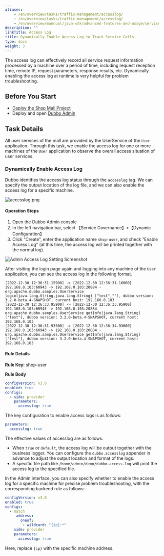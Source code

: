 ```yaml
---
aliases:
    - /en/overview/tasks/traffic-management/accesslog/
    - /en/overview/tasks/traffic-management/accesslog/
    - /en/overview/mannual/java-sdk/advanced-features-and-usage/service/accesslog/
description: ""
linkTitle: Access Log
title: Dynamically Enable Access Log to Track Service Calls
type: docs
weight: 3
---
```


The access log can effectively record all service request information processed by a machine over a period of time, including request reception time, remote IP, request parameters, response results, etc. Dynamically enabling the access log at runtime is very helpful for problem troubleshooting.

## Before You Start
* [Deploy the Shop Mall Project](../#Deploy-Mall-System)
* Deploy and open [Dubbo Admin](../../../reference-manual/architecture/)

## Task Details

All user services of the mall are provided by the UserService of the `User` application. Through this task, we enable the access log for one or more machines of the `User` application to observe the overall access situation of user services.

### Dynamically Enable Access Log

Dubbo identifies the access log status through the `accesslog` tag. We can specify the output location of the log file, and we can also enable the access log for a specific machine.

![accesslog.png](/imgs/v3/tasks/accesslog/accesslog1.png)

#### Operation Steps
1. Open the Dubbo Admin console
2. In the left navigation bar, select 【Service Governance】>【Dynamic Configuration】
3. Click "Create", enter the application name `shop-user`, and check "Enable Access Log" (at this time, the access log will be printed together with the normal log).

![Admin Access Log Setting Screenshot](/imgs/v3/tasks/accesslog/accesslog_admin.png)

After visiting the login page again and logging into any machine of the `User` application, you can see the access log in the following format.

```text
[2022-12-30 12:36:31.15900] -> [2022-12-30 12:36:31.16000] 192.168.0.103:60943 -> 192.168.0.103:20884 - org.apache.dubbo.samples.UserService login(java.lang.String,java.lang.String) ["test",""], dubbo version: 3.2.0-beta.4-SNAPSHOT, current host: 192.168.0.103
[2022-12-30 12:36:33.95900] -> [2022-12-30 12:36:33.95900] 192.168.0.103:60943 -> 192.168.0.103:20884 - org.apache.dubbo.samples.UserService getInfo(java.lang.String) ["test"], dubbo version: 3.2.0-beta.4-SNAPSHOT, current host: 192.168.0.103
[2022-12-30 12:36:31.93500] -> [2022-12-30 12:36:34.93600] 192.168.0.103:60943 -> 192.168.0.103:20884 - org.apache.dubbo.samples.UserService getInfo(java.lang.String) ["test"], dubbo version: 3.2.0-beta.4-SNAPSHOT, current host: 192.168.0.103
```

#### Rule Details

**Rule Key:** shop-user

**Rule Body**

```yaml
configVersion: v3.0
enabled: true
configs:
  - side: provider
    parameters:
      accesslog: true
```

The key configuration to enable access logs is as follows:

```yaml
parameters:
  accesslog: true
```

The effective values of accesslog are as follows:
* When `true` or `default`, the access log will be output together with the business logger. You can configure the `dubbo.accesslog` appender in advance to adjust the output location and format of the logs.
* A specific file path like `/home/admin/demo/dubbo-access.log` will print the access log to the specified file.

In the Admin interface, you can also specify whether to enable the access log for a specific machine for precise problem troubleshooting, with the corresponding backend rule as follows:

```yaml
configVersion: v3.0
enabled: true
configs:
  - match
     address:
       oneof:
        - wildcard: "{ip}:*"
    side: provider
    parameters:
      accesslog: true
```

Here, replace `{ip}` with the specific machine address.


